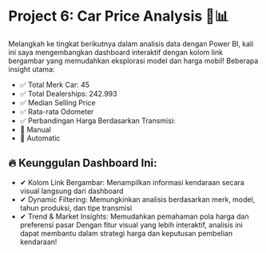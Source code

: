 # Project 6: Car Price Analysis 🚗📊

Melangkah ke tingkat berikutnya dalam analisis data dengan Power BI, kali ini saya mengembangkan dashboard interaktif dengan kolom link bergambar yang memudahkan eksplorasi model dan harga mobil! Beberapa insight utama:
- ✅ Total Merk Car: 45 
- ✅ Total Dealerships: 242.993
- ✅ Median Selling Price
- ✅ Rata-rata Odometer
- ✅ Perbandingan Harga Berdasarkan Transmisi:
- 🔹 Manual
- 🔹 Automatic
## 🔥 Keunggulan Dashboard Ini:
- ✔ Kolom Link Bergambar: Menampilkan informasi kendaraan secara visual langsung dari dashboard
- ✔ Dynamic Filtering: Memungkinkan analisis berdasarkan merk, model, tahun produksi, dan tipe transmisi
- ✔ Trend & Market Insights: Memudahkan pemahaman pola harga dan preferensi pasar
Dengan fitur visual yang lebih interaktif, analisis ini dapat membantu dalam strategi harga dan keputusan pembelian kendaraan!
